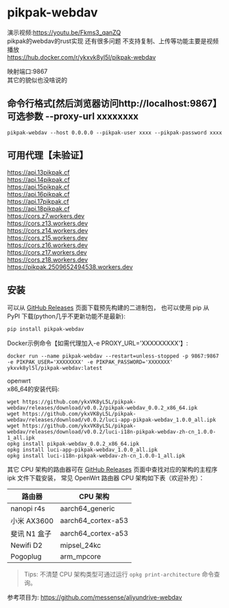 
# pikpak-webdav
演示视频:https://youtu.be/Fkms3_qanZQ   
pikpak的webdav的rust实现  还有很多问题 不支持复制、上传等功能主要是视频播放        
https://hub.docker.com/r/ykxvk8yl5l/pikpak-webdav

映射端口:9867      
其它的貌似也没啥说的  

## 命令行格式[然后浏览器访问http://localhost:9867】 可选参数 --proxy-url xxxxxxxx     
```
pikpak-webdav --host 0.0.0.0 --pikpak-user xxxx --pikpak-password xxxx 
```

## 可用代理【未验证】 
https://api.13pikpak.cf   
https://api.14pikpak.cf  
https://api.15pikpak.cf   
https://api.16pikpak.cf   
https://api.17pikpak.cf   
https://api.18pikpak.cf       
https://cors.z7.workers.dev      
https://cors.z13.workers.dev   
https://cors.z14.workers.dev   
https://cors.z15.workers.dev   
https://cors.z16.workers.dev   
https://cors.z17.workers.dev   
https://cors.z18.workers.dev   
https://pikpak.2509652494538.workers.dev


## 安装

可以从 [GitHub Releases](https://github.com/ykxVK8yL5L/pikpak-webdav/releases) 页面下载预先构建的二进制包， 也可以使用 pip 从 PyPI 下载(python几乎不更新功能不是最新):

```bash
pip install pikpak-webdav
```



Docker示例命令【如需代理加入-e PROXY_URL='XXXXXXXXX'】:
```
docker run --name pikpak-webdav --restart=unless-stopped -p 9867:9867 -e PIKPAK_USER='XXXXXXXX' -e PIKPAK_PASSWORD='XXXXXXX' ykxvk8yl5l/pikpak-webdav:latest
```


openwrt   
x86_64的安装代码:   
```
wget https://github.com/ykxVK8yL5L/pikpak-webdav/releases/download/v0.0.2/pikpak-webdav_0.0.2_x86_64.ipk
wget https://github.com/ykxVK8yL5L/pikpak-webdav/releases/download/v0.0.2/luci-app-pikpak-webdav_1.0.0_all.ipk
wget https://github.com/ykxVK8yL5L/pikpak-webdav/releases/download/v0.0.2/luci-i18n-pikpak-webdav-zh-cn_1.0.0-1_all.ipk
opkg install pikpak-webdav_0.0.2_x86_64.ipk
opkg install luci-app-pikpak-webdav_1.0.0_all.ipk
opkg install luci-i18n-pikpak-webdav-zh-cn_1.0.0-1_all.ipk
```

其它 CPU 架构的路由器可在 [GitHub Releases](https://github.com/ykxVK8yL5L/pikpak-webdav/releases) 页面中查找对应的架构的主程序 ipk 文件下载安装， 常见
OpenWrt 路由器 CPU 架构如下表（欢迎补充）：

|      路由器     |        CPU 架构       |
|----------------|----------------------|
| nanopi r4s     | aarch64_generic      |
| 小米 AX3600     | aarch64_cortex-a53  |
| 斐讯 N1 盒子    | aarch64_cortex-a53   |
| Newifi D2      | mipsel_24kc          |
| Pogoplug       | arm_mpcore           |

> Tips: 不清楚 CPU 架构类型可通过运行 `opkg print-architecture` 命令查询。


参考项目为:
https://github.com/messense/aliyundrive-webdav
